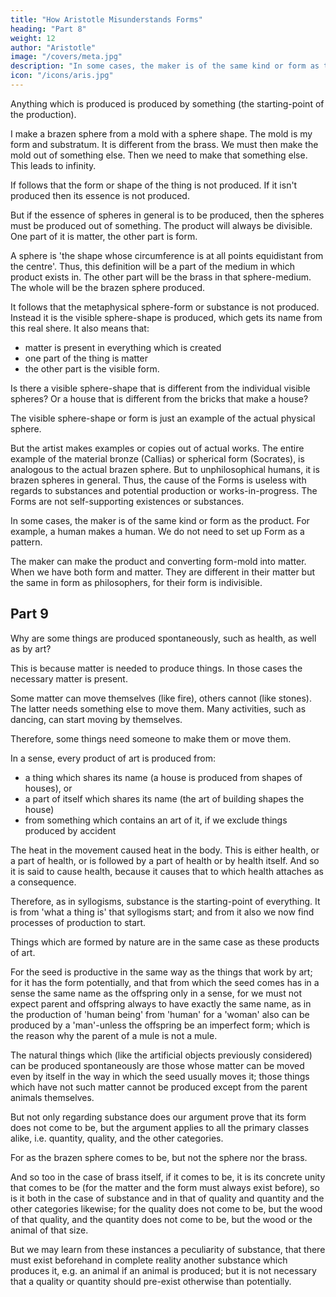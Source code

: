```yaml
---
title: "How Aristotle Misunderstands Forms"
heading: "Part 8"
weight: 12
author: "Aristotle"
image: "/covers/meta.jpg"
description: "In some cases, the maker is of the same kind or form as the product. For example, a human makes a human. We do not need to set up Form as a pattern"
icon: "/icons/aris.jpg"
---
```




Anything which is produced is produced by something (the starting-point of the production). 

I make a brazen sphere from a mold with a sphere shape. The mold is my form and substratum. It is different from the brass. We must then make the mold out of something else. Then we need to make that something else. This leads to infinity. 

<!-- From something (this is not the privation but the matter), and since something is produced (and this is either a sphere or a circle), just as we do not make the substratum (the brass), so we do not make the sphere, except incidentally, because the brazen sphere is a sphere and we make the form. 

For to make a 'this' is to make a 'this' out of the substratum in the full sense of the word. -->

<!-- To make the brass round is not to make the round or the sphere, but something else, i.e. to produce this form in something different from itself.  -->

<!-- If we make the form, we must make it out of something else; for this was assumed. E.g. we make a brazen sphere; and that in the sense that out of this, which is brass, we make this other, which is a sphere. -->

<!-- If, then, we also make the substratum itself, clearly we shall make it in the same way, and the processes of making will regress to infinity. -->

If follows that the form or shape of the thing is not produced. If it isn't produced then its essence is not produced. <!-- , nor is there any production of it, nor is the essence produced; for this is that which is made to be in something else either by art or by nature or by some faculty. -->

<!-- But that there is a brazen sphere, this we make. For we make it out of brass and the sphere. We bring the form into this particular matter. The result is a brazen sphere.  -->

But if the essence of spheres in general is to be produced, then the spheres must be produced out of something. The product will always be divisible. One part of it is matter, the other part is form.

A sphere is 'the shape whose circumference is at all points equidistant from the centre'. Thus, this definition will be a part of the medium in which product exists in. The other part will be the brass in that sphere-medium. The whole will be the brazen sphere produced. 

It follows that the metaphysical sphere-form or substance is not produced. Instead it is the visible sphere-shape is produced, which gets its name from this real shere. It also means that:
- matter is present in everything which is created
- one part of the thing is matter
- the other part is the visible form.

Is there a visible sphere-shape that is different from the individual visible spheres? Or a house that is different from the bricks that make a house? 

The visible sphere-shape or form is just an example of the actual physical sphere. 

<!-- Rather we may say that no 'this' would ever have been coming to be, if this had been so, but that the 'form' means the 'such', and is not a 'this'-a definite thing;  -->

But the artist makes examples or copies out of actual works. The entire example of the material bronze (Callias) or spherical form (Socrates), is analogous to the actual brazen sphere. But to unphilosophical humans, it is brazen spheres in general.  Thus, the cause of the Forms is useless with regards to substances and potential production or works-in-progress. The Forms are not self-supporting existences or substances. 

<!-- , or the father begets, a 'such' out of a 'this'; and when it has been begotten, it is a 'this such'. And the whole 'this',  -->

<!--  but man and animal to 'brazen sphere' in general. Obviously, then, the cause which consists of the Forms (taken in the sense in which some maintain the existence of the Forms, i.e. if they are something apart from the individuals) is useless, at least with regard to comings-to-be and to substances; and the Forms need not, for this reason at least, be self-subsistent substances.  -->

In some cases, the maker is of the same kind or form as the product. For example, a human makes a human. We do not need to set up Form as a pattern. 

<!--  begotten (not, however, the same nor one in number, but in form), i.e. in the case of natural products (for man begets man), unless something happens contrary to nature, e.g. the production of a mule by a horse.  -->

<!-- (And even these cases are similar; for that which would be found to be common to horse and ass, the genus next above them, has not received a name, but it would doubtless be both in fact something like a mule.) Obviously, therefore, it is quite unnecessary to set up a Form as a pattern (for we should have looked for Forms in these cases if in any; for these are substances if anything is so);  -->

The maker can make the product and converting form-mold into matter. When we have both form and matter<!-- , then we have Socrates or Callias -->. They are different in their matter but the same in form as philosophers, for their form is indivisible.

<!-- The begetter is adequate to the making of the product and to the causing of the form in the matter. And when we have the whole, such and such a form in this flesh and in these bones, this is Callias or Socrates; and they are different in virtue of their matter (for that is different), but the same in form; for their form is indivisible.
 -->


## Part 9

Why are some things are produced spontaneously, such as health, as well as by art?

<!-- e.g. health, while others are not, e.g. a house.  -->

This is because matter is needed to produce things. In those cases the necessary matter is present. 

<!-- which governs the production in the making and producing of any work of art, and in which a part of the product is present.  -->

Some matter can move themselves (like fire), others cannot (like stones). The latter needs something else to move them. Many activities, such as dancing, can start moving by themselves. 

<!-- The  things, then, whose matter is of this sort, e.g. stones, cannot be moved in the particular way required, except by something else, but in another way they can move themselves-and so it is with fire.  -->

Therefore, some things need someone to make them or move them. <!--  who has the art of making them, while others will; for motion will be started by these things which have not the art but can themselves be moved by other things which have not the art or with a motion starting from a part of the product. -->

In a sense, every product of art is produced from:
- a thing which shares its name (a house is produced from shapes of houses), or
- a part of itself which shares its name (the art of building shapes the house)
- from something which contains an art of it, if we exclude things produced by accident

The heat in the movement caused heat in the body. This is either health, or a part of health, or is followed by a part of health or by health itself. And so it is said to cause health, because it causes that to which health attaches as a consequence.

Therefore, as in syllogisms, substance is the starting-point of everything. It is from 'what a thing is' that syllogisms start; and from it also we now find processes of production to start.

Things which are formed by nature are in the same case as these products of art. 

For the seed is productive in the same way as the things that work by art; for it has the form potentially, and that from which the seed comes has in a sense the same name as the offspring only in a sense, for we must not expect parent and offspring always to have exactly the same name, as in the production of 'human being' from 'human' for a 'woman' also can be produced by a 'man'-unless the offspring be an imperfect form; which is the reason why the parent of a mule is not a mule. 

The natural things which (like the artificial objects previously considered) can be produced spontaneously are those whose matter can be moved even by itself in the way in which the seed usually moves it; those things which have not such matter cannot be produced except from the parent animals themselves.

But not only regarding substance does our argument prove that its form does not come to be, but the argument applies to all the primary classes alike, i.e. quantity, quality, and the other categories. 

For as the brazen sphere comes to be, but not the sphere nor the brass. 

And so too in the case of brass itself, if it comes to be, it is its concrete unity that comes to be (for the matter and the form must always exist before), so is it both in the case of substance and in that of quality and quantity and the other categories likewise; for the quality does not come to be, but the wood of that quality, and the quantity does not come to be, but the wood or the animal of that size. 

But we may learn from these instances a peculiarity of substance, that there must exist beforehand in complete reality another substance which produces it, e.g. an animal if an animal is produced; but it is not necessary that a quality or quantity should pre-exist otherwise than potentially.